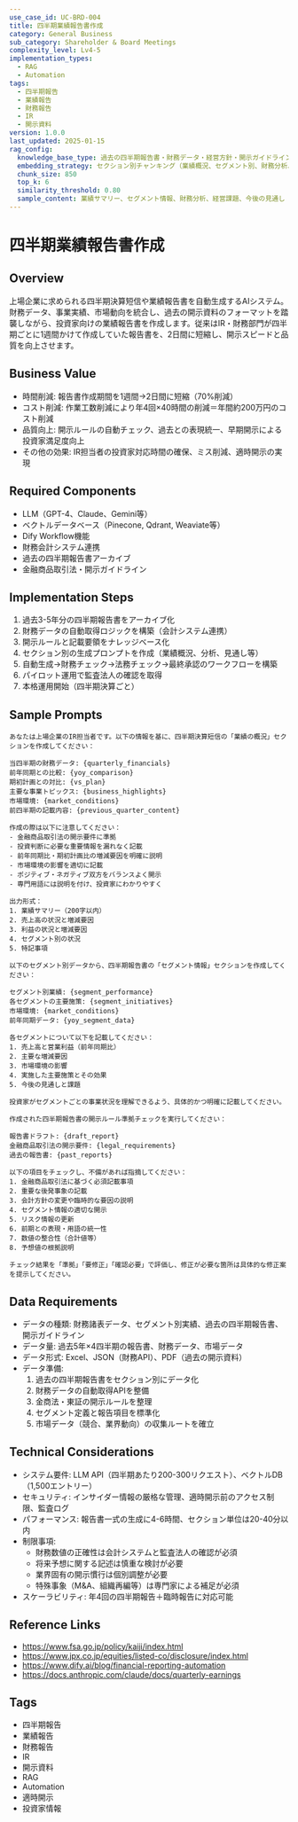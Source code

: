 ```yaml
---
use_case_id: UC-BRD-004
title: 四半期業績報告書作成
category: General Business
sub_category: Shareholder & Board Meetings
complexity_level: Lv4-5
implementation_types:
  - RAG
  - Automation
tags:
  - 四半期報告
  - 業績報告
  - 財務報告
  - IR
  - 開示資料
version: 1.0.0
last_updated: 2025-01-15
rag_config:
  knowledge_base_type: 過去の四半期報告書・財務データ・経営方針・開示ガイドライン
  embedding_strategy: セクション別チャンキング（業績概況、セグメント別、財務分析、見通し別）
  chunk_size: 850
  top_k: 6
  similarity_threshold: 0.80
  sample_content: 業績サマリー、セグメント情報、財務分析、経営課題、今後の見通し
---
```


# 四半期業績報告書作成

## Overview

上場企業に求められる四半期決算短信や業績報告書を自動生成するAIシステム。財務データ、事業実績、市場動向を統合し、過去の開示資料のフォーマットを踏襲しながら、投資家向けの業績報告書を作成します。従来はIR・財務部門が四半期ごとに1週間かけて作成していた報告書を、2日間に短縮し、開示スピードと品質を向上させます。

## Business Value

- 時間削減: 報告書作成期間を1週間→2日間に短縮（70%削減）
- コスト削減: 作業工数削減により年4回×40時間の削減＝年間約200万円のコスト削減
- 品質向上: 開示ルールの自動チェック、過去との表現統一、早期開示による投資家満足度向上
- その他の効果: IR担当者の投資家対応時間の確保、ミス削減、適時開示の実現

## Required Components

- LLM（GPT-4、Claude、Gemini等）
- ベクトルデータベース（Pinecone, Qdrant, Weaviate等）
- Dify Workflow機能
- 財務会計システム連携
- 過去の四半期報告書アーカイブ
- 金融商品取引法・開示ガイドライン

## Implementation Steps

1. 過去3-5年分の四半期報告書をアーカイブ化
2. 財務データの自動取得ロジックを構築（会計システム連携）
3. 開示ルールと記載要領をナレッジベース化
4. セクション別の生成プロンプトを作成（業績概況、分析、見通し等）
5. 自動生成→財務チェック→法務チェック→最終承認のワークフローを構築
6. パイロット運用で監査法人の確認を取得
7. 本格運用開始（四半期決算ごと）

## Sample Prompts

```
あなたは上場企業のIR担当者です。以下の情報を基に、四半期決算短信の「業績の概況」セクションを作成してください：

当四半期の財務データ: {quarterly_financials}
前年同期との比較: {yoy_comparison}
期初計画との対比: {vs_plan}
主要な事業トピックス: {business_highlights}
市場環境: {market_conditions}
前四半期の記載内容: {previous_quarter_content}

作成の際は以下に注意してください：
- 金融商品取引法の開示要件に準拠
- 投資判断に必要な重要情報を漏れなく記載
- 前年同期比・期初計画比の増減要因を明確に説明
- 市場環境の影響を適切に記載
- ポジティブ・ネガティブ双方をバランスよく開示
- 専門用語には説明を付け、投資家にわかりやすく

出力形式：
1. 業績サマリー（200字以内）
2. 売上高の状況と増減要因
3. 利益の状況と増減要因
4. セグメント別の状況
5. 特記事項
```

```
以下のセグメント別データから、四半期報告書の「セグメント情報」セクションを作成してください：

セグメント別業績: {segment_performance}
各セグメントの主要施策: {segment_initiatives}
市場環境: {market_conditions}
前年同期データ: {yoy_segment_data}

各セグメントについて以下を記載してください：
1. 売上高と営業利益（前年同期比）
2. 主要な増減要因
3. 市場環境の影響
4. 実施した主要施策とその効果
5. 今後の見通しと課題

投資家がセグメントごとの事業状況を理解できるよう、具体的かつ明確に記載してください。
```

```
作成された四半期報告書の開示ルール準拠チェックを実行してください：

報告書ドラフト: {draft_report}
金融商品取引法の開示要件: {legal_requirements}
過去の報告書: {past_reports}

以下の項目をチェックし、不備があれば指摘してください：
1. 金融商品取引法に基づく必須記載事項
2. 重要な後発事象の記載
3. 会計方針の変更や臨時的な要因の説明
4. セグメント情報の適切な開示
5. リスク情報の更新
6. 前期との表現・用語の統一性
7. 数値の整合性（合計値等）
8. 予想値の根拠説明

チェック結果を「準拠」「要修正」「確認必要」で評価し、修正が必要な箇所は具体的な修正案を提示してください。
```

## Data Requirements

- データの種類: 財務諸表データ、セグメント別実績、過去の四半期報告書、開示ガイドライン
- データ量: 過去5年×4四半期の報告書、財務データ、市場データ
- データ形式: Excel、JSON（財務API）、PDF（過去の開示資料）
- データ準備:
  1. 過去の四半期報告書をセクション別にデータ化
  2. 財務データの自動取得APIを整備
  3. 金商法・東証の開示ルールを整理
  4. セグメント定義と報告項目を標準化
  5. 市場データ（競合、業界動向）の収集ルートを確立

## Technical Considerations

- システム要件: LLM API（四半期あたり200-300リクエスト）、ベクトルDB（1,500エントリー）
- セキュリティ: インサイダー情報の厳格な管理、適時開示前のアクセス制限、監査ログ
- パフォーマンス: 報告書一式の生成に4-6時間、セクション単位は20-40分以内
- 制限事項:
  - 財務数値の正確性は会計システムと監査法人の確認が必須
  - 将来予想に関する記述は慎重な検討が必要
  - 業界固有の開示慣行は個別調整が必要
  - 特殊事象（M&A、組織再編等）は専門家による補足が必須
- スケーラビリティ: 年4回の四半期報告＋臨時報告に対応可能

## Reference Links

- https://www.fsa.go.jp/policy/kaiji/index.html
- https://www.jpx.co.jp/equities/listed-co/disclosure/index.html
- https://www.dify.ai/blog/financial-reporting-automation
- https://docs.anthropic.com/claude/docs/quarterly-earnings

## Tags

- 四半期報告
- 業績報告
- 財務報告
- IR
- 開示資料
- RAG
- Automation
- 適時開示
- 投資家情報

